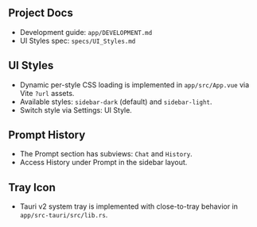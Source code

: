 ## Project Docs

- Development guide: `app/DEVELOPMENT.md`
- UI Styles spec: `specs/UI_Styles.md`

## UI Styles

- Dynamic per-style CSS loading is implemented in `app/src/App.vue` via Vite `?url` assets.
- Available styles: `sidebar-dark` (default) and `sidebar-light`.
- Switch style via Settings: UI Style.

## Prompt History

- The Prompt section has subviews: `Chat` and `History`.
- Access History under Prompt in the sidebar layout.

## Tray Icon

- Tauri v2 system tray is implemented with close-to-tray behavior in `app/src-tauri/src/lib.rs`.
